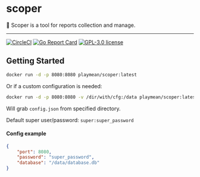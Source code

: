 # scoper

🎯 Scoper is a tool for reports collection and manage.

---

[![CircleCI](https://circleci.com/gh/playmean/scoper.svg?style=shield)](https://circleci.com/gh/playmean/scoper)
[![Go Report Card](https://goreportcard.com/badge/github.com/playmean/scoper)](https://goreportcard.com/report/github.com/playmean/scoper)
[![GPL-3.0 license](https://img.shields.io/github/license/playmean/scoper.svg)](https://github.com/playmean/scoper/blob/master/LICENSE)

## Getting Started

```bash
docker run -d -p 8080:8080 playmean/scoper:latest
```

Or if a custom configuration is needed:

```bash
docker run -d -p 8080:8080 -v /dir/with/cfg:/data playmean/scoper:latest
```

Will grab `config.json` from specified directory.

Default super user/password: `super:super_password`

#### Config example

```json
{
    "port": 8080,
    "password": "super_password",
    "database": "/data/database.db"
}
```
